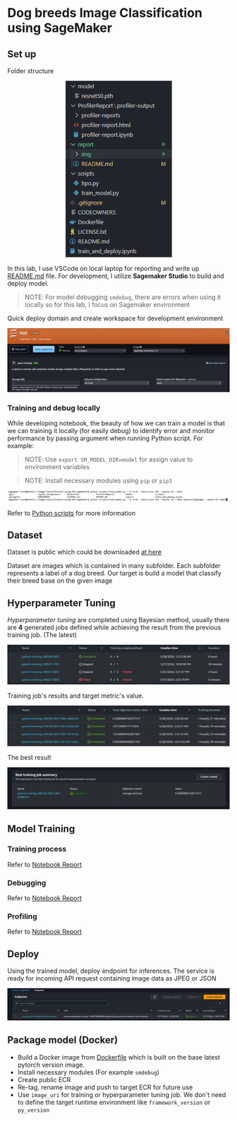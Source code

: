 # Dog breeds Image Classification using SageMaker

## Set up

Folder structure

<p align="center">
    <img src="img/folder_struct.png">
</p>

In this lab, I use VSCode on local laptop for reporting and write up [README.md](../README.md) file. For development, I utilize **Sagemaker Studio** to build and deploy model.

> NOTE: For model debugging `smdebug`, there are errors when using it locally  so for this lab, I focus on Sagemaker environment

Quick deploy domain and create workspace for development environment

<p align="center">
    <img src="img/studio_workspace.png">
</p>

### Training and debug locally

While developing notebook, the beauty of how we can train a model is that we can training it locally (for easily debug) to identify error and monitor performance by passing argument when running Python script. For example:

> NOTE: Use `export SM_MODEL_DIR=model` for assign value to environment variables

> NOTE: Install necessary modules using `pip` or `pip3`

<p align="center">
    <img src="img/runon_terminal.png">
</p>

Refer to [Python scripts](../scripts/) for more information

## Dataset

Dataset is public which could be downloaded [at here](https://s3-us-west-1.amazonaws.com/udacity-aind/dog-project/dogImages.zip)

Dataset are images which is contained in many subfolder. Each subfolder represents a label of a dog breed. Our target is build a model that classify their breed base on the given image

## Hyperparameter Tuning

*Hyperparameter tuning* are completed using Bayesian method, usually there are **4** generated jobs defined while achieving the result from the previous training job.
(The latest)

<p align="center">
    <img src="img/hyperparam_tuningjob.png">
</p>

Training job's results and target metric's value.

<p align="center">
    <img src="img/trainingjob_tuning.png">
</p>

The best result

<p align="center">
    <img src="img/best_summary.png">
</p>

## Model Training

### Training process

Refer to [Notebook Report](../train_and_deploy.ipynb)

### Debugging

Refer to [Notebook Report](../train_and_deploy.ipynb)

### Profiling

Refer to [Notebook Report](../train_and_deploy.ipynb)

## Deploy

Using the trained model, deploy endpoint for inferences. The service is ready for incoming API request containing image data as JPEG or JSON

<p align="center">
    <img src="img/endpoint_deployment.png">
</p>

## Package model (Docker)

- Build a Docker image from [Dockerfile](../Dockerfile) which is built on the base latest pytorch version image. 
- Install necessary modules (For example `smdebug`)
- Create public ECR
- Re-tag, rename image and push to target ECR for future use
- Use `image_uri` for training or hyperparameter tuning job. We don't need to define the target runtime environment like `framework_version` or `py_version`